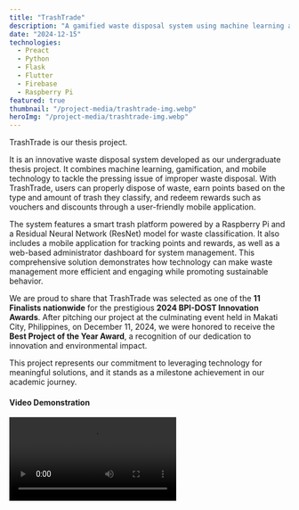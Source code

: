 ```yaml
---
title: "TrashTrade"
description: "A gamified waste disposal system using machine learning and IoT, awarded Best Project of the Year at the 2024 BPI-DOST Innovation Awards"
date: "2024-12-15"
technologies:
  - Preact
  - Python
  - Flask
  - Flutter
  - Firebase
  - Raspberry Pi
featured: true
thumbnail: "/project-media/trashtrade-img.webp"
heroImg: "/project-media/trashtrade-img.webp"
---
```


TrashTrade is our thesis project.

It is an innovative waste disposal system developed as our undergraduate thesis project. It combines machine learning, gamification, and mobile technology to tackle the pressing issue of improper waste disposal. With TrashTrade, users can properly dispose of waste, earn points based on the type and amount of trash they classify, and redeem rewards such as vouchers and discounts through a user-friendly mobile application.

The system features a smart trash platform powered by a Raspberry Pi and a Residual Neural Network (ResNet) model for waste classification. It also includes a mobile application for tracking points and rewards, as well as a web-based administrator dashboard for system management. This comprehensive solution demonstrates how technology can make waste management more efficient and engaging while promoting sustainable behavior.

We are proud to share that TrashTrade was selected as one of the **11 Finalists nationwide** for the prestigious **2024 BPI-DOST Innovation Awards**. After pitching our project at the culminating event held in Makati City, Philippines, on December 11, 2024, we were honored to receive the **Best Project of the Year Award**, a recognition of our dedication to innovation and environmental impact.

This project represents our commitment to leveraging technology for meaningful solutions, and it stands as a milestone achievement in our academic journey.

#### Video Demonstration

<video controls>
 <source src="/project-media/TrashTrade-VideoDemo.mp4" type="video/mp4">
</video>
